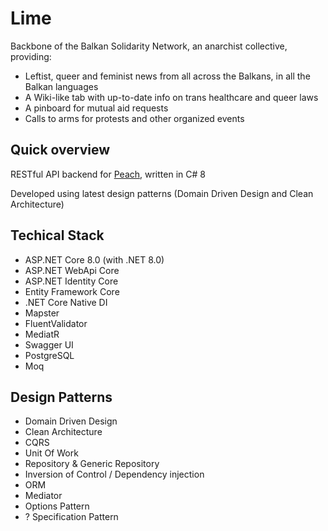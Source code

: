 # Lime

Backbone of the Balkan Solidarity Network, an anarchist collective, providing:

- Leftist, queer and feminist news from all across the Balkans, in all the Balkan languages
- A Wiki-like tab with up-to-date info on trans healthcare and queer laws
- A pinboard for mutual aid requests
- Calls to arms for protests and other organized events

## Quick overview

RESTful API backend for [Peach](https://github.com/LoonOnMoon/peach), written in C# 8

Developed using latest design patterns (Domain Driven Design and Clean Architecture)

## Techical Stack

- ASP.NET Core 8.0 (with .NET 8.0)
- ASP.NET WebApi Core
- ASP.NET Identity Core
- Entity Framework Core
- .NET Core Native DI
- Mapster
- FluentValidator
- MediatR
- Swagger UI
- PostgreSQL
- Moq

## Design Patterns

- Domain Driven Design
- Clean Architecture
- CQRS
- Unit Of Work
- Repository & Generic Repository
- Inversion of Control / Dependency injection
- ORM
- Mediator
- Options Pattern
- ? Specification Pattern

